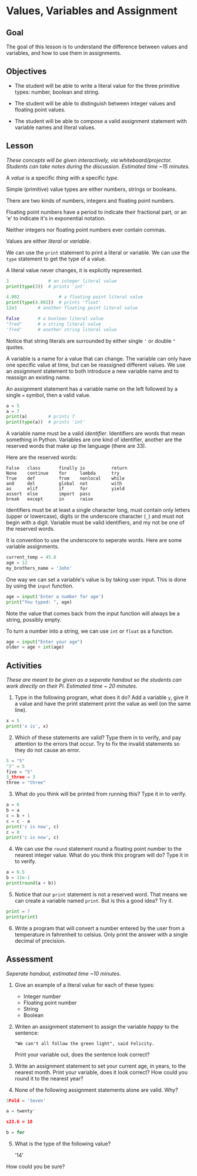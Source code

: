 # Values, Variables and Assignment

## Goal
The goal of this lesson is to understand the difference between values and variables, and how to use them in assignments. 

## Objectives
- The student will be able to write a literal value for the three primitive types: number, boolean and string.

- The student will be able to distinguish between integer values and floating point values.

- The student will be able to compose a valid assignment statement with variable names and literal values.

## Lesson
*These concepts will be given interactively, via whiteboard/projector. Students can take notes during the discussion. Estimated time ~15 minutes.*

A *value* is a specific *thing* with a specific *type*.

Simple (primitive) value types are either numbers, strings or booleans.

There are two kinds of numbers, integers and floating point numbers.

Floating point numbers have a period to indicate their fractional part, or an 'e' to indicate it's in exponential notation.

Neither integers nor floating point numbers ever contain commas.

Values are either *literal* or *variable*.

We can use the `print` statement to print a literal or variable. We can use the `type` statement to get the type of a value.

A literal value never changes, it is explicitly represented.

```python
3               # an integer literal value
print(type(3))  # prints 'int'

4.002               # a floating point literal value
print(type(4.002))  # prints 'float'
12e3        # another floating point literal value

False       # a boolean literal value
"fred"      # a string literal value
'fred'      # another string literal value
```

Notice that string literals are surrounded by either single `'` or double `"` quotes. 

A variable is a name for a value that can change. The variable can only have one specific value at time, but can be reassigned different values. We use an *assignment* statement to both introduce a new variable name and to reassign an existing name.

An assignment statement has a variable name on the left followed by a single `=` symbol, then a valid value.

```python
a = 5
a = 7
print(a)        # prints 7
print(type(a))  # prints 'int'
```

A variable name must be a valid *identifier*. Identifiers are words that mean something in Python. Variables are one kind of identifier, another are the reserved words that make up the language (there are 33).

Here are the reserved words:
```
False   class       finally is          return
None    continue    for	    lambda	    try
True	def	        from	nonlocal	while
and     del         global  not         with
as      elif        if      for     	yield
assert	else	    import	pass	 
break	except	    in	    raise
```

Identifiers must be at least a single character long, must contain only letters (upper or lowercase), digits or the underscore character (`_`) and must not begin with a digit. Variable must be valid identifiers, and my not be one of the reserved words.

It is convention to use the underscore to seperate words. Here are some variable assignments.

```python
current_temp = 45.6
age = 12
my_brothers_name = 'John'
```

One way we can set a variable's value is by taking user input. This is done by using the `input` function.

```python
age = input('Enter a number for age')
print("You typed: ", age)
```

Note the value that comes back from the input function will always be a string, possibly empty.

To turn a number into a string, we can use `int` or `float` as a function.

```python
age = input("Enter your age")
older = age + int(age)
```

## Activities
*These are meant to be given as a seperate handout so the students can work directly on their Pi. Estimated time ~ 20 minutes.*

1. Type in the following program, what does it do? Add a variable `y`, give it a value and have the print statement print the value as well (on the same line).

```python
x = 5
print('x is', x)
```

2. Which of these statements are valid? Type them in to verify, and pay attention to the errors that occur. Try to fix the invalid statements so they do not cause an error.

```python
5 = "5"
"5" = 5
five = "5"
3_three = 3
three = "three"
```

3. What do you think will be printed from running this? Type it in to verify.

```python
a = 6
b = a
c = b + 1
c = c - a
print('c is now', c)
c = 0
print('c is now', c)
```

4. We can use the `round` statement round a floating point number to the nearest integer value. What do you think this program will do? Type it in to verify.

```python
a = 6.5
b = 11e-1
print(round(a + b))
```

5. Notice that our `print` statement is not a reserved word. That means we can create a variable named `print`. But is this a good idea? Try it.

```python
print = 7
print(print)
```

6. Write a program that will convert a number entered by the user from a temperature in fahrenheit to celsius. Only print the answer with a single decimal of precision.
 
## Assessment
*Seperate handout, estimated time ~10 minutes.*

1. Give an example of a literal value for each of these types:
    - Integer number
    - Floating point number
    - String
    - Boolean

2. Writen an assignment statement to assign the variable *happy* to the sentence:

    `"We can't all follow the green light", said Felicity.`

    Print your variable out, does the sentence look correct?

3. Write an assignment statement to set your current age, in years, to the nearest month. Print your variable, does it look correct? How could you round it to the nearest year?

4. None of the following assignment statements alone are valid. Why?

```python
3Fold = 'Seven'

a = twenty'

s23.6 = 18

b = for
```

5. What is the type of the following value?

    '14'

How could you be sure?